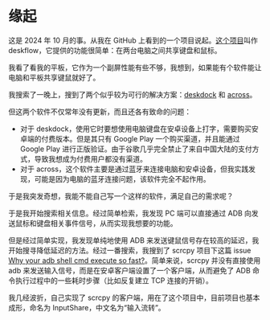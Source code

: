 # 缘起

这是 2024 年 10 月的事。从我在 GitHub 上看到的一个项目说起。[这个项目](https://github.com/deskflow/deskflow)叫作 deskflow，它提供的功能很简单：在两台电脑之间共享键盘和鼠标。

我看了看我的平板，它作为一个副屏性能有些不够，我想到，如果能有个软件能让电脑和平板共享键鼠就好了。

我搜索了一晚上，搜到了两个似乎较为可行的解决方案：[deskdock](https://www.fdmobileinventions.com/deskdock-server/) 和 [across](https://www.acrosscenter.com/)。

但这两个软件不仅常年没有更新，而且还各有致命的问题：
- 对于 deskdock，使用它时要想使用电脑键盘在安卓设备上打字，需要购买安卓端的付费版本。但是其只有 Google Play 一个购买渠道，并且能通过 Google Play 进行正版验证。由于谷歌几乎完全禁止了来自中国大陆的支付方式，导致我想成为付费用户都没有渠道。
- 对于 across，这个软件主要是通过蓝牙来连接电脑和安卓设备，但我实践发现，可能是因为电脑的蓝牙连接问题，该软件完全不起作用。

于是我突发奇想，我能不能自己写一个这样的软件，满足自己的需求呢？

于是我开始搜索相关信息。经过简单检索，我发现 PC 端可以直接通过 ADB 向发送鼠标和键盘相关事件信号，从而实现我想要的功能。

但是经过简单实现，我发现单纯地使用 ADB 来发送键鼠信号存在较高的延迟，我开始搜寻降低延迟的方法。经过一番搜索，我搜到了 scrcpy 项目下这篇 issue [Why your adb shell cmd execute so fast?](https://github.com/Genymobile/scrcpy/issues/231)。简单来说，scrcpy 并没有直接使用 adb 来发送输入信号，而是在安卓客户端设置了一个客户端，从而避免了 ADB 命令执行过程中的一些耗时步骤（比如反复建立 TCP 连接的开销）。

我几经波折，自己实现了 scrcpy 的客户端，用在了这个项目中，目前项目也基本成形，命名为 InputShare，中文名为“输入流转”。
